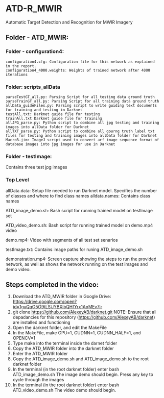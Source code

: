 # ATD-R_MWIR
Automatic Target Detection and Recognition for MWIR Imagery

## Folder - ATD_MWIR:
### Folder - configuration4:
    configuration4.cfg: Configuration file for this network as explained in the report.
    configuration4_4000.weights: Weights of trained network after 4000 iterations

### Folder: scripts_allData
    parseTestGT_all.py: Parsing Script for all testing data ground truth
    parseTrainGT_all.py: Parsing Script for all training data ground truth
    allData_guideFiles.py: Parsing script to write guiding text documents for training and testing in Darknet
    testAll.txt: Darknet guide file for testing
    trainAll.txt Darknet guide file for training
    allJPG_parse.py: Python script to combine all jpg testing and training images into allData folder for Darknet
    allTXT_parse.py: Python script to combine all gourng truth label txt files for testing and training images into allData folder for Darknet
    Macro3.jim: ImageJ script used to convert arf image sequence format of database images into jpg images for use in Darknet

### Folder - testImage:
Contains three test jpg images

### Top Level
allData.data: Setup file needed to run Darknet model. Specifies the number of classes and where to find class names
alldata.names: Contains class names

ATD_image_demo.sh: Bash script for running trained model on testImage set

ATD_video_demo.sh: Bash script for running trained model on demo.mp4 video

demo.mp4: Video with segments of all test set senarios

testImage.txt: Contains image paths for runing ATD_image_demo.sh

demonstration.mp4: Screen capture showing the steps to run the provided network, as well as shows the network running on the test images and demo video.

## Steps completed in the video:
1. Download the ATD_MWIR folder in Google Drive: https://drive.google.com/open?id=1guQqO5O9tLSUYBXlbQHfYrx1AqMEv7ir
2. git clone https://github.com/AlexeyAB/darknet.git
    NOTE: Ensure that all depadancies for this repository (https://github.com/AlexeyAB/darknet) are installed and functioning
3. Open the darknet folder, and edit the MakeFile
4. In the MakeFile, make GPU=1, CUDNN=1, CUDNN_HALF=1, and OPENCV=1
5. Type make into the terminal inside the darnet folder
6. Copy the ATD_MWIR folder into the darknet folder
7. Enter the ATD_MWIR folder
8. Copy the ATD_image_demo.sh and ATD_image_demo.sh to the root darknet folder
9. In the terminal (in the root darknet folder) enter bash ATD_image_demo.sh
    The image demo should begin. Press any key to cycle through the images
10. In the terminal (in the root darknet folder) enter bash ATD_video_demo.sh
    The video demo should begin.

